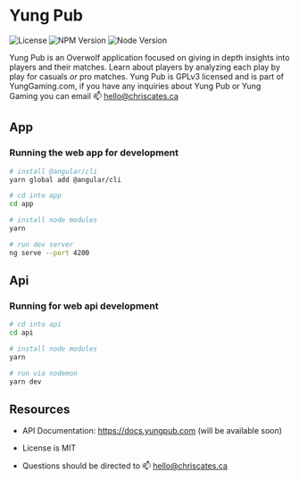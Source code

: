 # Yung Pub

![License](https://img.shields.io/badge/license-GPLv3-blue.svg)
![NPM Version](https://img.shields.io/badge/npm-v6.4.1-blue.svg)
![Node Version](https://img.shields.io/badge/node-v10.14.1-blue.svg)

Yung Pub is an Overwolf application focused on giving in depth insights into players and their matches.
Learn about players by analyzing each play by play for casuals *or* pro matches.
Yung Pub is GPLv3 licensed and is part of YungGaming.com, if you have any inquiries about Yung Pub or Yung Gaming you can email :mailbox: hello@chriscates.ca

## App

### Running the web app for development

```bash
# install @angular/cli
yarn global add @angular/cli

# cd into app
cd app

# install node modules
yarn

# run dev server
ng serve --port 4200
```

## Api

### Running for web api development

```bash
# cd into api
cd api

# install node modules
yarn

# run via nodemon
yarn dev
```

## Resources

- API Documentation: https://docs.yungpub.com (will be available soon)

- License is MIT

- Questions should be directed to :mailbox: hello@chriscates.ca
